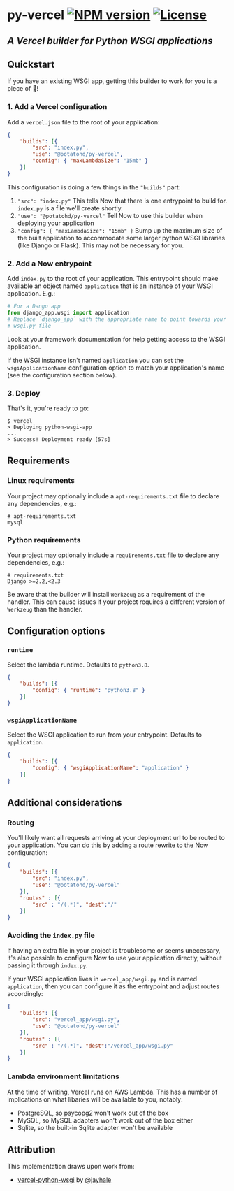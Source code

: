 # py-vercel [![NPM version](https://img.shields.io/npm/v/@potatohd/py-vercel.svg)](https://www.npmjs.com/package/@potatohd/py-vercel) [![License](https://img.shields.io/npm/l/@PotatoHD404/py-vercel)](https://github.com/PotatoHD404/py-vercel/blob/dev/LICENSE.md)

## *A Vercel builder for Python WSGI applications*

## Quickstart

If you have an existing WSGI app, getting this builder to work for you is a
piece of 🍰!

### 1. Add a Vercel configuration

Add a `vercel.json` file to the root of your application:

```json
{
    "builds": [{
        "src": "index.py",
        "use": "@potatohd/py-vercel",
        "config": { "maxLambdaSize": "15mb" }
    }]
}
```

This configuration is doing a few things in the `"builds"` part:

1. `"src": "index.py"`
   This tells Now that there is one entrypoint to build for. `index.py` is a
   file we'll create shortly.
2. `"use": "@potatohd/py-vercel"`
   Tell Now to use this builder when deploying your application
3. `"config": { "maxLambdaSize": "15mb" }`
   Bump up the maximum size of the built application to accommodate some larger
   python WSGI libraries (like Django or Flask). This may not be necessary for
   you.

### 2. Add a Now entrypoint

Add `index.py` to the root of your application. This entrypoint should make
available an object named `application` that is an instance of your WSGI
application. E.g.:

```python
# For a Dango app
from django_app.wsgi import application
# Replace `django_app` with the appropriate name to point towards your project's
# wsgi.py file
```

Look at your framework documentation for help getting access to the WSGI
application.

If the WSGI instance isn't named `application` you can set the
`wsgiApplicationName` configuration option to match your application's name (see
the configuration section below).

### 3. Deploy

That's it, you're ready to go:

```console
$ vercel
> Deploying python-wsgi-app
...
> Success! Deployment ready [57s]
```

## Requirements

### Linux requirements

Your project may optionally include a `apt-requirements.txt` file to declare any
dependencies, e.g.:

```text
# apt-requirements.txt
mysql
```

### Python requirements

Your project may optionally include a `requirements.txt` file to declare any
dependencies, e.g.:

```text
# requirements.txt
Django >=2.2,<2.3
```

Be aware that the builder will install `Werkzeug` as a requirement of the
handler. This can cause issues if your project requires a different version of
`Werkzeug` than the handler.

## Configuration options

### `runtime`

Select the lambda runtime. Defaults to `python3.8`.

```json
{
    "builds": [{
        "config": { "runtime": "python3.8" }
    }]
}
```

### `wsgiApplicationName`

Select the WSGI application to run from your entrypoint. Defaults to
`application`.

```json
{
    "builds": [{
        "config": { "wsgiApplicationName": "application" }
    }]
}
```

## Additional considerations

### Routing

You'll likely want all requests arriving at your deployment url to be routed to
your application. You can do this by adding a route rewrite to the Now
configuration:

```json
{
    "builds": [{
        "src": "index.py",
        "use": "@potatohd/py-vercel"
    }],
    "routes" : [{
        "src" : "/(.*)", "dest":"/"
    }]
}
```

### Avoiding the `index.py` file

If having an extra file in your project is troublesome or seems unecessary, it's
also possible to configure Now to use your application directly, without passing
it through `index.py`.

If your WSGI application lives in `vercel_app/wsgi.py` and is named `application`,
then you can configure it as the entrypoint and adjust routes accordingly:

```json
{
    "builds": [{
        "src": "vercel_app/wsgi.py",
        "use": "@potatohd/py-vercel"
    }],
    "routes" : [{
        "src" : "/(.*)", "dest":"/vercel_app/wsgi.py"
    }]
}
```

### Lambda environment limitations

At the time of writing, Vercel runs on AWS Lambda. This has a number of
implications on what libaries will be available to you, notably:

- PostgreSQL, so psycopg2 won't work out of the box
- MySQL, so MySQL adapters won't work out of the box either
- Sqlite, so the built-in Sqlite adapter won't be available

## Attribution

This implementation draws upon work from:

- [vercel-python-wsgi](https://github.com/jayhale/vercel-python-wsgi) by
   [@jayhale](https://github.com/jayhale)
